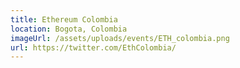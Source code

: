 ```yaml
---
title: Ethereum Colombia
location: Bogota, Colombia
imageUrl: /assets/uploads/events/ETH_colombia.png
url: https://twitter.com/EthColombia/
---
```


